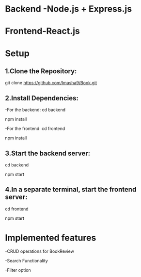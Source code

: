 # Backend -Node.js + Express.js
# Frontend-React.js

# Setup
## 1.Clone the Repository:
   git clone https://github.com/Imasha9/Book.git
   
## 2.Install Dependencies:
-For the backend:
  cd backend  
  
  npm install  
  
-For the frontend:
  cd frontend  
  
  npm install  
  
  
 ## 3.Start the backend server:
  cd backend  
  
  npm start  
  
 ## 4.In a separate terminal, start the frontend server:
  cd frontend  
  
  npm start  
  

# Implemented features
 -CRUD operations for BookReview  
 
 -Search Functionality  
 
 -Filter option  
 
